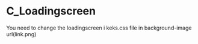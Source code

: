 # C_Loadingscreen
You need to change the loadingscreen i keks.css file in background-image url(link.png)
